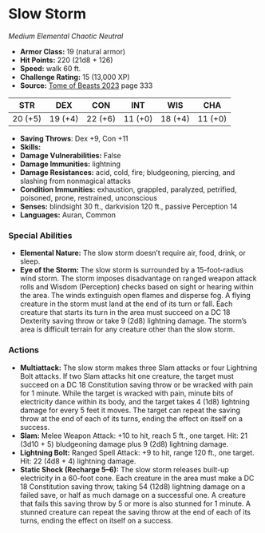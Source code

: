 # Slow Storm

*Medium* *Elemental* *Chaotic Neutral*

- **Armor Class:** 19 (natural armor)
- **Hit Points:** 220 (21d8 + 126)
- **Speed:** walk 60 ft.
- **Challenge Rating:** 15 (13,000 XP)
- **Source:** [Tome of Beasts 2023](https://koboldpress.com/kpstore/product/tome-of-beasts-1-2023-edition/) page 333

| STR | DEX | CON | INT | WIS | CHA |
| --- | --- | --- | --- | --- | --- |
| 20 (+5) | 19 (+4) | 22 (+6) | 11 (+0) | 18 (+4) | 11 (+0) |

- **Saving Throws**: Dex +9, Con +11
- **Skills:** 
- **Damage Vulnerabilities:** False
- **Damage Immunities:** lightning
- **Damage Resistances:** acid, cold, fire; bludgeoning, piercing, and slashing from nonmagical attacks
- **Condition Immunities:** exhaustion, grappled, paralyzed, petrified, poisoned, prone, restrained, unconscious
- **Senses:** blindsight 30 ft., darkvision 120 ft., passive Perception 14
- **Languages:** Auran, Common

### Special Abilities

- **Elemental Nature:** The slow storm doesn’t require air, food, drink, or sleep.
- **Eye of the Storm:** The slow storm is surrounded by a 15-foot-radius wind storm. The storm imposes disadvantage on ranged weapon attack rolls and Wisdom (Perception) checks based on sight or hearing within the area. The winds extinguish open flames and disperse fog. A flying creature in the storm must land at the end of its turn or fall. Each creature that starts its turn in the area must succeed on a DC 18 Dexterity saving throw or take 9 (2d8) lightning damage. The storm’s area is difficult terrain for any creature other than the slow storm.

### Actions

- **Multiattack:** The slow storm makes three Slam attacks or four Lightning Bolt attacks. If two Slam attacks hit one creature, the target must succeed on a DC 18 Constitution saving throw or be wracked with pain for 1 minute. While the target is wracked with pain, minute bits of electricity dance within its body, and the target takes 4 (1d8) lightning damage for every 5 feet it moves. The target can repeat the saving throw at the end of each of its turns, ending the effect on itself on a success.
- **Slam:** Melee Weapon Attack: +10 to hit, reach 5 ft., one target. Hit: 21 (3d10 + 5) bludgeoning damage plus 9 (2d8) lightning damage.
- **Lightning Bolt:** Ranged Spell Attack: +9 to hit, range 120 ft., one target. Hit: 22 (4d8 + 4) lightning damage.
- **Static Shock (Recharge 5–6):** The slow storm releases built-up electricity in a 60-foot cone. Each creature in the area must make a DC 18 Constitution saving throw, taking 54 (12d8) lightning damage on a failed save, or half as much damage on a successful one. A creature that fails this saving throw by 5 or more is also stunned for 1 minute. A stunned creature can repeat the saving throw at the end of each of its turns, ending the effect on itself on a success.
